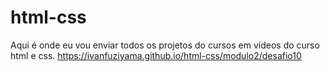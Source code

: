 # html-css
 Aqui é onde eu vou enviar todos os projetos do cursos em vídeos do curso html e css.
 https://ivanfuziyama.github.io/html-css/modulo2/desafio10
